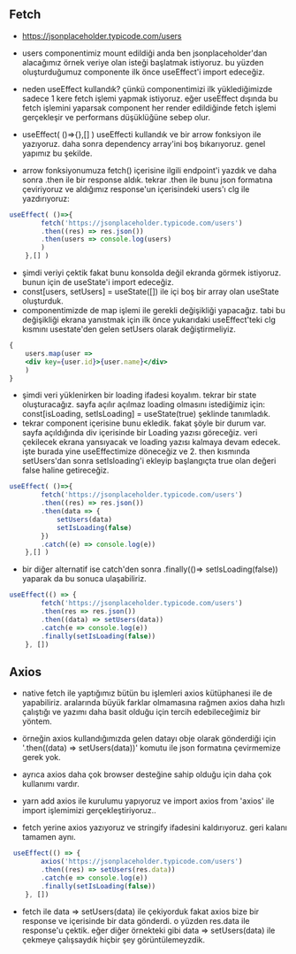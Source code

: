 ## Fetch
- https://jsonplaceholder.typicode.com/users
- users componentimiz mount edildiği anda ben jsonplaceholder'dan alacağımız örnek veriye olan isteği başlatmak istiyoruz. bu yüzden oluşturduğumuz componente ilk önce useEffect'i import edeceğiz.

- neden useEffect kullandık? çünkü componentimizi ilk yüklediğimizde sadece 1 kere fetch işlemi yapmak istiyoruz. eğer useEffect dışında bu fetch işlemini yaparsak component her render edildiğinde fetch işlemi gerçekleşir ve performans düşüklüğüne sebep olur.

-  useEffect( ()=>{},[] ) useEffecti kullandık ve bir arrow fonksiyon ile yazıyoruz. daha sonra dependency array'ini boş bıkarıyoruz. genel yapımız bu şekilde.
- arrow fonksiyonumuza fetch() içerisine ilgili endpoint'i yazdık ve daha sonra .then ile bir response aldık. tekrar .then ile bunu json formatına çeviriyoruz ve aldığımız response'un içerisindeki users'ı clg ile yazdırıyoruz:

```jsx
useEffect( ()=>{
        fetch('https://jsonplaceholder.typicode.com/users')
        .then((res) => res.json())
        .then(users => console.log(users)
        )
    },[] )
```

 - şimdi veriyi çektik fakat bunu konsolda değil ekranda görmek istiyoruz. bunun için de useState'i import edeceğiz.
- const[users, setUsers] = useState([]) ile içi boş bir array olan useState oluşturduk.
- componentimizde de map işlemi ile gerekli değişikliği yapacağız. tabi bu değişikliği ekrana yanıstmak için ilk önce yukarıdaki useEffect'teki clg kısmını usestate'den gelen setUsers olarak değiştirmeliyiz.

```jsx
{
    users.map(user => 
    <div key={user.id}>{user.name}</div> 
    )
}
```

- şimdi veri yüklenirken bir loading ifadesi koyalım. tekrar bir state oluşturacağız. sayfa açılır açılmaz loading olmasını istediğimiz için:  const[isLoading, setIsLoading] = useState(true) şeklinde tanımladık.
- tekrar component içerisine bunu ekledik. fakat şöyle bir durum var. sayfa açıldığında div içerisinde bir Loading yazısı göreceğiz. veri çekilecek ekrana yansıyacak ve loading yazısı kalmaya devam edecek. işte burada yine useEffectimize döneceğiz ve 2. then kısmında setUsers'dan sonra setIsloading'i ekleyip başlangıçta true olan değeri false haline getireceğiz.

```jsx
useEffect( ()=>{
        fetch('https://jsonplaceholder.typicode.com/users')
        .then((res) => res.json())
        .then(data => {
            setUsers(data)
            setIsLoading(false)
        })
        .catch((e) => console.log(e))
    },[] )
``` 
- bir diğer alternatif ise catch'den sonra .finally(()=> setIsLoading(false)) yaparak da bu sonuca ulaşabiliriz.

```jsx
useEffect(() => {
        fetch('https://jsonplaceholder.typicode.com/users')
        .then(res => res.json())
        .then((data) => setUsers(data))
        .catch(e => console.log(e))
        .finally(setIsLoading(false))
    }, [])
```


## Axios

- native fetch ile yaptığımız bütün bu işlemleri axios kütüphanesi ile de yapabiliriz. aralarında büyük farklar olmamasına rağmen axios daha hızlı çalıştığı ve yazımı daha basit olduğu için tercih edebileceğimiz bir yöntem.

- örneğin axios kullandığımızda gelen datayı obje olarak gönderdiği için '.then((data) => setUsers(data))' komutu ile json formatına çevirmemize gerek yok.
- ayrıca axios daha çok browser desteğine sahip olduğu için daha çok kullanımı vardır.

- yarn add axios ile kurulumu yapıyoruz ve  import axios from 'axios' ile import işlemimizi gerçekleştiriyoruz..


- fetch yerine axios yazıyoruz ve stringify ifadesini kaldırıyoruz. geri kalanı tamamen aynı.

```jsx
 useEffect(() => {
        axios('https://jsonplaceholder.typicode.com/users')
        .then((res) => setUsers(res.data))
        .catch(e => console.log(e))
        .finally(setIsLoading(false))
    }, [])
```

- fetch ile data => setUsers(data) ile çekiyorduk fakat axios bize bir response ve içerisinde bir data gönderdi. o yüzden res.data ile response'u çektik. eğer diğer örnekteki gibi data => setUsers(data) ile çekmeye çalışsaydık hiçbir şey görüntülemeyzdik.




